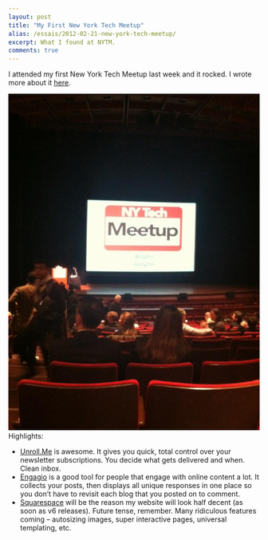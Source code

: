 ```yaml
---
layout: post
title: "My First New York Tech Meetup"
alias: /essais/2012-02-21-new-york-tech-meetup/
excerpt: What I found at NYTM.
comments: true
---
```


I attended my first New York Tech Meetup last week and it rocked. I wrote more about it [here](http://blog.timesunion.com/albany/what-i-found-at-new-york-tech-meetup/).  

![New York Tech Meetup](/assets/images/nytm.jpg "I take really good photos")
Highlights:  

* [Unroll.Me](https://unroll.me) is awesome. It gives you quick, total control over your newsletter subscriptions. You decide what gets delivered and when. Clean inbox.  
* [Engagio](http://blog.engag.io) is a good tool for people that engage with online content a lot. It collects your posts, then displays all unique responses in one place so you don’t have to revisit each blog that you posted on to comment.  
* [Squarespace](http://www.squarespace.com) will be the reason my website will look half decent (as soon as v6 releases). Future tense, remember. Many ridiculous features coming – autosizing images, super interactive pages, universal templating, etc.  

<a href="https://plus.google.com/+VincentBarr0?rel=author"></a>